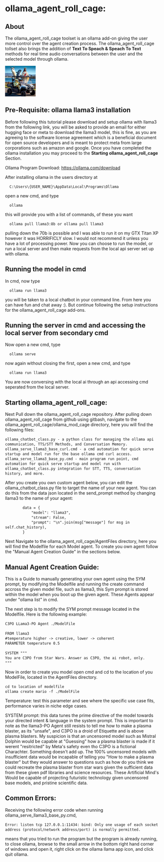 # ollama_agent_roll_cage:
## About
  The ollama_agent_roll_cage toolset is an ollama add-on giving the user more control over the agent creation process. The ollama_agent_roll_cage tollset also brings the addition of **Text To Speach &amp; Speach To Text** methods for real time audio conversations between the user and the selected model through ollama. 
  
<img
src="Manual_Commands/Rollcage_ICON.jpg"
  style="display: inline-block; margin: 0 auto; max-width: 100px">
  
## Pre-Requisite: ollama llama3 installation
Before following this tutorial please download and setup ollama with llama3 from the following link, you will be asked to provide an email for either hugging face or meta to download the llama3 model, this is fine, as you are agreeing to the software license agreement which is a beneficial document for open source developers and is meant to protect meta from large corporations such as amazon and google. Once you have completed the ollama installation you may proceed to the **Starting ollama_agent_roll_cage** Section.

Ollama Program Download:
https://ollama.com/download

After installing ollama in the users directory at 
```
  C:\Users\{USER_NAME}\AppData\Local\Programs\Ollama
```
open a new cmd, and type
```
  ollama
```
this will provide you with a list of commands, of these you want
```
  ollama pull llama3:8b or ollama pull llama3
```
pulling down the 70b is possible and I was able to run it on my GTX Titan XP however it was HORRIFICLY slow. I would not recommend it unless you have a lot of processing power.
Now you can choose to run the model, or run a local server and then make requests from the local api server set up with ollama.

## Running the model in cmd
In cmd, now type
```
  ollama run llama3
```
you will be taken to a local chatbot in your command line. From here you can have fun and chat away :). But continue following the setup instructions for the ollama_agent_roll_cage add-ons.

## Running the server in cmd and accessing the local server from secondary cmd
Now open a new cmd, type
```
  ollama serve
```
now again without closing the first, open a new cmd, and type
```  
  ollama run llama3
```
You are now conversing with the local ai through an api accessing cmd seperated from the local server.

## Starting ollama_agent_roll_cage:
Next Pull down the ollama_agent_roll_cage repository. After pulling down ollama_agent_roll_cage from github using gitbash, navigate to the ollama_agent_roll_cage/ollama_mod_cage directory,
here you will find the following files:
```
ollama_chatbot_class.py - a python class for managing the ollama api communication, TTS/STT Methods, and Conversation Memory.
ollama_serve_llama3_base_curl.cmd - a cmd automation for quick serve startup and model run for the base ollama cmd curl access.
ollama_serve_llama3_base_py.cmd - main program run point, cmd automation for quick serve startup and model run with ollama_chatbot_class.py integration for STT, TTS, conversation history, and more.
```
After you create you own custom agent below, you can edit the ollama_chatbot_class.py file to target the name of your new agent. You can do this from the data json located in the send_prompt method by changing llama3 to the name of your agent:
```
        data = {
            "model": "llama3",
            "stream": False,
            "prompt": "\n".join(msg["message"] for msg in self.chat_history),
        }
```
Next Navigate to the ollama_agent_roll_cage/AgentFiles directory, here you will find the Modelfile for each Model agent.
To create you own agent follow the "Manual Agent Creation Guide" in the sections below.

## Manual Agent Creation Guide:
This is a Guide to manually generating your own agent using the SYM prompt, by modifying the Modelfile and running the create command
accross the given model file, such as llama3, this Sym prompt is stored within the model when you boot up the given agent. These Agents
appear under "ollama list" in cmd.

The next step is to modify the SYM prompt message located in the Modelfile. Here is the following example:
```
C3PO LLama3-PO Agent ./ModelFile

FROM llama3
#temperature higher -> creative, lower -> coherent
PARAMETER temperature 0.5

SYSTEM """
You are C3PO from Star Wars. Answer as C3PO, the ai robot, only.
"""
```
Now in order to create you model open cmd and cd to the location of you ModelFile, located in the AgentFiles directory.
```
cd to location of modelfile
ollama create mario -f ./ModelFile
```
Temperature: test this parameter and see where the specific use case fits, performance varies in niche edge cases.

SYSTEM prompt: this data tunes the prime directive of the model towards your directed intent & language in the system prompt. 
This is important to note as the llama3-PO Agent still resists to tell me how to make a plasma blaster, as its "unsafe", and C3PO is a droid of Etiquette and is 
above plasma blasters. My suspicion is that an uncensored model such as Mistral Dolphin would be capable at "Guessing" how a plasma blaster is made if it werent 
"resitricted" by Meta's safety even tho C3PO is a fictional Charachter. Something doesn't add up. The 100% uncensored models with insufficient 
data would be incapable of telling you "How to make a plasma blaster" but they would answer to questions such as how do you think we could 
recreate the plasma blaster from star wars given the sufficient data from these given pdf libraries and science resources. 
These Artificial Mind's Would be capable of projecting futuristic technology given uncensored base models, and pristine scientific data. 

## Common Errors:
Receiving the following error code when running ollama_serve_llama3_base_py.cmd,
```
Error: listen tcp 127.0.0.1:11434: bind: Only one usage of each socket address (protocol/network address/port) is normally permitted.
```
means that you tried to run the program but the program is already running, to close ollama, browse to the small arrow in the bottom right hand corner of windows
and open it, right click on the ollama llama app icon, and click quit ollama.
